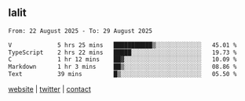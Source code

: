 ## lalit

<!--START_SECTION:waka-->

```txt
From: 22 August 2025 - To: 29 August 2025

V             5 hrs 25 mins   ███████████▒░░░░░░░░░░░░░   45.01 %
TypeScript    2 hrs 22 mins   █████░░░░░░░░░░░░░░░░░░░░   19.73 %
C             1 hr 12 mins    ██▓░░░░░░░░░░░░░░░░░░░░░░   10.09 %
Markdown      1 hr 3 mins     ██▒░░░░░░░░░░░░░░░░░░░░░░   08.86 %
Text          39 mins         █▒░░░░░░░░░░░░░░░░░░░░░░░   05.50 %
```

<!--END_SECTION:waka-->

[website](https://lalit.sh) | [twitter](https://x.com/@lalitcodes) | [contact](https://lalit.sh/contact)
